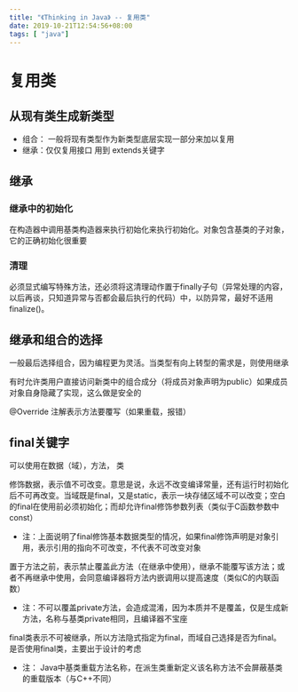 ```yaml
---
title: "《Thinking in Java》 -- 复用类"
date: 2019-10-21T12:54:56+08:00
tags: [ "java"]
---
```


# 复用类

## 从现有类生成新类型
* 组合： 一般将现有类型作为新类型底层实现一部分来加以复用
* 继承：仅仅复用接口 用到 extends关键字

## 继承
### 继承中的初始化
在构造器中调用基类构造器来执行初始化来执行初始化。对象包含基类的子对象，它的正确初始化很重要
### 清理
必须显式编写特殊方法，还必须将这清理动作置于finally子句（异常处理的内容，以后再谈，只知道异常与否都会最后执行的代码）中，以防异常，最好不适用finalize()。

## 继承和组合的选择
一般最后选择组合，因为编程更为灵活。当类型有向上转型的需求是，则使用继承

有时允许类用户直接访问新类中的组合成分（将成员对象声明为public）如果成员对象自身隐藏了实现，这么做是安全的

@Override 注解表示方法要覆写（如果重载，报错）

## final关键字
可以使用在数据（域），方法， 类

修饰数据，表示值不可改变。意思是说，永远不改变编译常量，还有运行时初始化后不可再改变。当域既是final，又是static，表示一块存储区域不可以改变；空白的final在使用前必须初始化；而却允许final修饰参数列表（类似于C函数参数中const）

* 注：上面说明了final修饰基本数据类型的情况，如果final修饰声明是对象引用，表示引用的指向不可改变，不代表不可改变对象

置于方法之前，表示禁止覆盖此方法（在继承中使用），继承不能覆写该方法；或者不再继承中使用，会同意编译器将方法内嵌调用以提高速度（类似C的内联函数）

* 注：不可以覆盖private方法，会造成混淆，因为本质并不是覆盖，仅是生成新方法，名称与基类private相同，且编译器不宝座

final类表示不可被继承，所以方法隐式指定为final，而域自己选择是否为final。是否使用final类，主要出于设计的考虑

* 注： Java中基类重载方法名称，在派生类重新定义该名称方法不会屏蔽基类的重载版本（与C++不同）